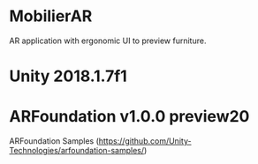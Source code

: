 # MobilierAR
 AR application with ergonomic UI to preview furniture.
# Unity 2018.1.7f1
# ARFoundation v1.0.0 preview20
 ARFoundation Samples (https://github.com/Unity-Technologies/arfoundation-samples/)
